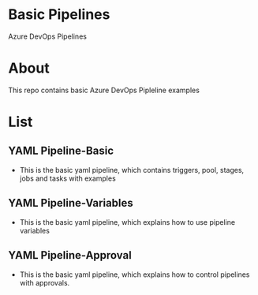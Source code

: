 # Basic Pipelines

Azure DevOps Pipelines 

# About

This repo contains basic Azure DevOps Pipleline examples

# List

## YAML Pipeline-Basic
- This is the basic yaml pipeline, which contains triggers, pool, stages, jobs and tasks with examples

## YAML Pipeline-Variables
- This is the basic yaml pipeline, which explains how to use pipeline variables

## YAML Pipeline-Approval
- This is the basic yaml pipeline, which explains how to control pipelines with approvals.
